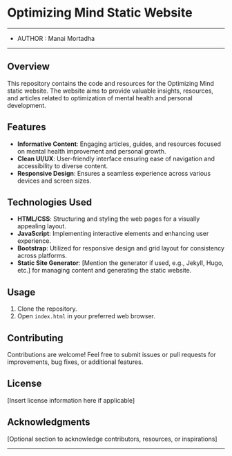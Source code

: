 # Optimizing Mind Static Website

------
* AUTHOR : Manai Mortadha
------

## Overview

This repository contains the code and resources for the Optimizing Mind static website. The website aims to provide valuable insights, resources, and articles related to optimization of mental health and personal development.

## Features

- **Informative Content**: Engaging articles, guides, and resources focused on mental health improvement and personal growth.
- **Clean UI/UX**: User-friendly interface ensuring ease of navigation and accessibility to diverse content.
- **Responsive Design**: Ensures a seamless experience across various devices and screen sizes.

## Technologies Used

- **HTML/CSS**: Structuring and styling the web pages for a visually appealing layout.
- **JavaScript**: Implementing interactive elements and enhancing user experience.
- **Bootstrap**: Utilized for responsive design and grid layout for consistency across platforms.
- **Static Site Generator**: [Mention the generator if used, e.g., Jekyll, Hugo, etc.] for managing content and generating the static website.

## Usage

1. Clone the repository.
2. Open `index.html` in your preferred web browser.

## Contributing

Contributions are welcome! Feel free to submit issues or pull requests for improvements, bug fixes, or additional features.

## License

[Insert license information here if applicable]

## Acknowledgments

[Optional section to acknowledge contributors, resources, or inspirations]

--- 


